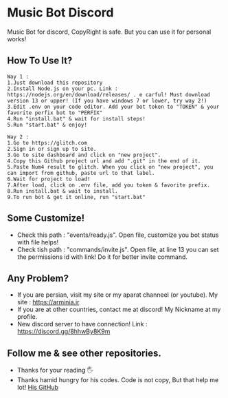 # Music Bot Discord
Music Bot for discord, CopyRight is safe. But you can use it for personal works!

## How To Use It?
```
Way 1 :
1.Just download this repository
2.Install Node.js on your pc. Link : https://nodejs.org/en/download/releases/ . e carful! Must download version 13 or upper! (If you have windows 7 or lower, try way 2!)
3.Edit .env on your code editor. Add your bot token to "TOKEN" & your favorite perfix bot to "PERFIX"
4.Run "install.bat" & wait for install steps!
5.Run "start.bat" & enjoy!
```

```
Way 2 :
1.Go to https://glitch.com
2.Sign in or sign up to site.
3.Go to site dashboard and click on "new project".
4.Copy this Github project url and add ".git" in the end of it.
5.Paste Num4 result to glitch. When you click on "new project", you can import from github, paste url to that label.
6.Wait for project to load!
7.After load, click on .env file, add you token & favorite prefix.
8.Run install.bat & wait to install.
9.To run bot & get it online, run "start.bat"
```

## Some Customize! 
- Check this path : "events/ready.js". Open file, customize you bot status with file helps!
- Check tish path : "commands/invite.js". Open file, at line 13 you can set the permissions id with link! Do it for better invite command.


## Any Problem?
- If you are persian, visit my site or my aparat channeel (or youtube). My site : https://arminia.ir
- If you are at other countries, contact me at discord! My Nickname at my profile.
- New discord server to have connection! Link : https://discord.gg/8hhwBy8K9m

## Follow me & see other repositories.
- Thanks for your reading 🖐
- Thanks hamid hungry for his codes. Code is not copy, But that help me lot! [His GitHub](https://github.com/Di3colearn)
